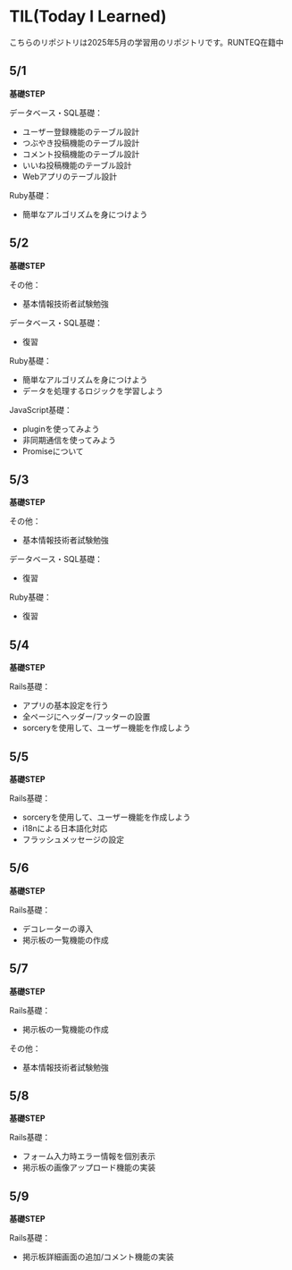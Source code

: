# TIL(Today I Learned)

こちらのリポジトリは2025年5月の学習用のリポジトリです。RUNTEQ在籍中

## 5/1
**基礎STEP**

データベース・SQL基礎：
- ユーザー登録機能のテーブル設計
- つぶやき投稿機能のテーブル設計
- コメント投稿機能のテーブル設計
- いいね投稿機能のテーブル設計
- Webアプリのテーブル設計

Ruby基礎：
- 簡単なアルゴリズムを身につけよう

## 5/2
**基礎STEP**

その他：
- 基本情報技術者試験勉強

データベース・SQL基礎：
- 復習

Ruby基礎：
- 簡単なアルゴリズムを身につけよう
- データを処理するロジックを学習しよう

JavaScript基礎：
- pluginを使ってみよう
- 非同期通信を使ってみよう
- Promiseについて

## 5/3
**基礎STEP**

その他：
- 基本情報技術者試験勉強

データベース・SQL基礎：
- 復習

Ruby基礎：
- 復習

## 5/4
**基礎STEP**

Rails基礎：
- アプリの基本設定を行う
- 全ページにヘッダー/フッターの設置
- sorceryを使用して、ユーザー機能を作成しよう

## 5/5
**基礎STEP**

Rails基礎：
- sorceryを使用して、ユーザー機能を作成しよう
- i18nによる日本語化対応
- フラッシュメッセージの設定

## 5/6
**基礎STEP**

Rails基礎：
- デコレーターの導入
- 掲示板の一覧機能の作成

## 5/7
**基礎STEP**

Rails基礎：
- 掲示板の一覧機能の作成

その他：
- 基本情報技術者試験勉強

## 5/8
**基礎STEP**

Rails基礎：
- フォーム入力時エラー情報を個別表示
- 掲示板の画像アップロード機能の実装

## 5/9

**基礎STEP**

Rails基礎：
- 掲示板詳細画面の追加/コメント機能の実装
